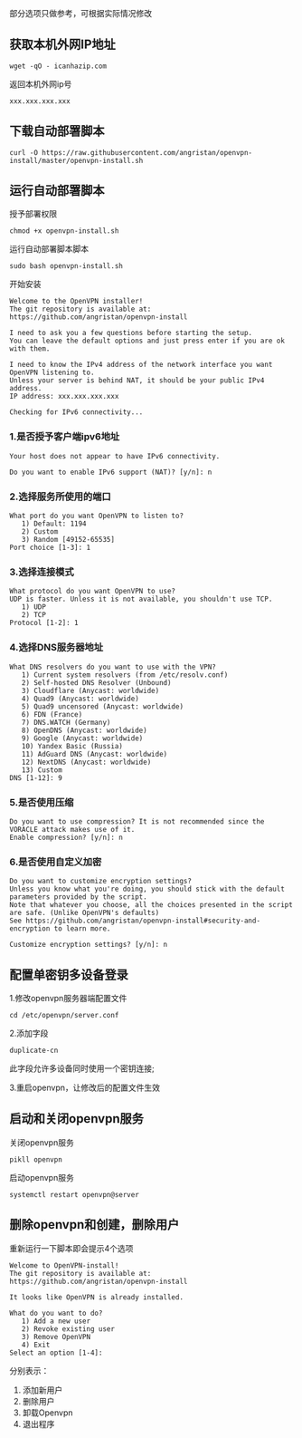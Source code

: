 部分选项只做参考，可根据实际情况修改

## 获取本机外网IP地址

```shell
wget -qO - icanhazip.com
```

返回本机外网ip号

```shell
xxx.xxx.xxx.xxx
```

## 下载自动部署脚本

```shell
curl -O https://raw.githubusercontent.com/angristan/openvpn-install/master/openvpn-install.sh
```

## 运行自动部署脚本

授予部署权限

```shell
chmod +x openvpn-install.sh
```

运行自动部署脚本脚本

```shell
sudo bash openvpn-install.sh
```

开始安装

```shell
Welcome to the OpenVPN installer!
The git repository is available at: https://github.com/angristan/openvpn-install

I need to ask you a few questions before starting the setup.
You can leave the default options and just press enter if you are ok with them.

I need to know the IPv4 address of the network interface you want OpenVPN listening to.
Unless your server is behind NAT, it should be your public IPv4 address.
IP address: xxx.xxx.xxx.xxx

Checking for IPv6 connectivity...
```

### 1.是否授予客户端ipv6地址

```shell
Your host does not appear to have IPv6 connectivity.

Do you want to enable IPv6 support (NAT)? [y/n]: n
```

### 2.选择服务所使用的端口

```shell
What port do you want OpenVPN to listen to?
   1) Default: 1194
   2) Custom
   3) Random [49152-65535]
Port choice [1-3]: 1
```

### 3.选择连接模式

```shell
What protocol do you want OpenVPN to use?
UDP is faster. Unless it is not available, you shouldn't use TCP.
   1) UDP
   2) TCP
Protocol [1-2]: 1
```

### 4.选择DNS服务器地址

```shell
What DNS resolvers do you want to use with the VPN?
   1) Current system resolvers (from /etc/resolv.conf)
   2) Self-hosted DNS Resolver (Unbound)
   3) Cloudflare (Anycast: worldwide)
   4) Quad9 (Anycast: worldwide)
   5) Quad9 uncensored (Anycast: worldwide)
   6) FDN (France)
   7) DNS.WATCH (Germany)
   8) OpenDNS (Anycast: worldwide)
   9) Google (Anycast: worldwide)
   10) Yandex Basic (Russia)
   11) AdGuard DNS (Anycast: worldwide)
   12) NextDNS (Anycast: worldwide)
   13) Custom
DNS [1-12]: 9
```

### 5.是否使用压缩

```shell
Do you want to use compression? It is not recommended since the VORACLE attack makes use of it.
Enable compression? [y/n]: n
```

### 6.是否使用自定义加密

```shell
Do you want to customize encryption settings?
Unless you know what you're doing, you should stick with the default parameters provided by the script.
Note that whatever you choose, all the choices presented in the script are safe. (Unlike OpenVPN's defaults)
See https://github.com/angristan/openvpn-install#security-and-encryption to learn more.

Customize encryption settings? [y/n]: n
```

## 配置单密钥多设备登录

1.修改openvpn服务器端配置文件

```shell
cd /etc/openvpn/server.conf
```

2.添加字段

```shell
duplicate-cn
```

此字段允许多设备同时使用一个密钥连接;

3.重启openvpn，让修改后的配置文件生效

## 启动和关闭openvpn服务

关闭openvpn服务

```shell
pikll openvpn
```

启动openvpn服务

```shell
systemctl restart openvpn@server
```

## 删除openvpn和创建，删除用户

重新运行一下脚本即会提示4个选项

```
Welcome to OpenVPN-install!
The git repository is available at: https://github.com/angristan/openvpn-install

It looks like OpenVPN is already installed.

What do you want to do?
   1) Add a new user
   2) Revoke existing user
   3) Remove OpenVPN
   4) Exit
Select an option [1-4]: 
```

分别表示：

1. 添加新用户
2. 删除用户
3. 卸载Openvpn
4. 退出程序
